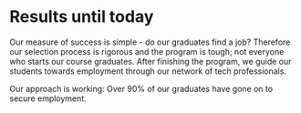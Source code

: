 # Results until today

Our measure of success is simple - do our graduates find a job? Therefore our selection process is rigorous and the program is tough; not everyone who starts our course graduates. After finishing the program, we guide our students towards employment through our network of tech professionals.

Our approach is working: Over 90% of our graduates have gone on to secure employment. 
